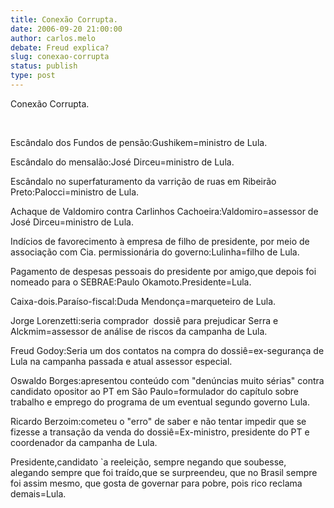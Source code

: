 ```yaml
---
title: Conexão Corrupta.
date: 2006-09-20 21:00:00
author: carlos.melo
debate: Freud explica?
slug: conexao-corrupta
status: publish 
type: post
---
```


Conexão Corrupta.


 


Escândalo dos Fundos de pensão:Gushikem=ministro de Lula.


Escândalo do mensalão:José Dirceu=ministro de Lula.


Escândalo no superfaturamento da varrição de ruas em Ribeirão Preto:Palocci=ministro de Lula. 


Achaque de Valdomiro contra Carlinhos Cachoeira:Valdomiro=assessor de José Dirceu=ministro de Lula.


Indícios de favorecimento à empresa de filho de presidente, por meio de associação com Cia. permissionária do governo:Lulinha=filho de Lula.


Pagamento de despesas pessoais do presidente por amigo,que depois foi nomeado para o SEBRAE:Paulo Okamoto.Presidente=Lula.


Caixa-dois.Paraíso-fiscal:Duda Mendonça=marqueteiro de Lula.


Jorge Lorenzetti:seria comprador  dossiê para prejudicar Serra e Alckmim=assessor de análise de riscos da campanha de Lula.


Freud Godoy:Seria um dos contatos na compra do dossiê=ex-segurança de Lula na campanha passada e atual assessor especial.


Oswaldo Borges:apresentou conteúdo com "denúncias muito sérias" contra candidato opositor ao PT em São Paulo=formulador do capítulo sobre trabalho e emprego do programa de um eventual segundo governo Lula.


Ricardo Berzoim:cometeu o "erro" de saber e não tentar impedir que se fizesse a transação da venda do dossiê=Ex-ministro, presidente do PT e coordenador da campanha de Lula.


Presidente,candidato `a reeleição, sempre negando que soubesse, alegando sempre que foi traído,que se surpreendeu, que no Brasil sempre foi assim mesmo, que gosta de governar para pobre, pois rico reclama demais=Lula.


 


